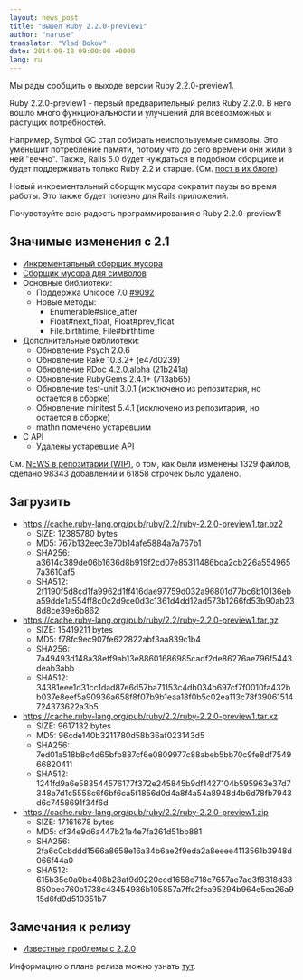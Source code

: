 ```yaml
---
layout: news_post
title: "Вышел Ruby 2.2.0-preview1"
author: "naruse"
translator: "Vlad Bokov"
date: 2014-09-18 09:00:00 +0000
lang: ru
---
```


Мы рады сообщить о выходе версии Ruby 2.2.0-preview1.

Ruby 2.2.0-preview1 - первый предварительный релиз Ruby 2.2.0.
В него вошло много функциональности и улучшений для всевозможных и
растущих потребностей.

Например, Symbol GC стал собирать неиспользуемые символы. Это уменьшит
потребление памяти, потому что до сего времени они жили в ней "вечно".
Также, Rails 5.0 будет нуждаться в подобном сборщике и будет поддерживать только
Ruby 2.2 и старше. (См. [пост в их блоге](http://weblog.rubyonrails.org/2014/8/20/Rails-4-2-beta1/))

Новый инкрементальный сборщик мусора сократит паузы во время работы.
Это также будет полезно для Rails приложений.

Почувствуйте всю радость программирования с Ruby 2.2.0-preview1!

## Значимые изменения с 2.1

* [Инкрементальный сборщик мусора](https://bugs.ruby-lang.org/issues/10137)
* [Сборщик мусора для символов](https://bugs.ruby-lang.org/issues/9634)
* Основные библиотеки:
  * Поддержка Unicode 7.0 [#9092](https://bugs.ruby-lang.org/issues/9092)
  * Новые методы:
    * Enumerable#slice_after
    * Float#next_float, Float#prev_float
    * File.birthtime, File#birthtime
* Дополнительные библиотеки:
  * Обновление Psych 2.0.6
  * Обновление Rake 10.3.2+ (e47d0239)
  * Обновление RDoc 4.2.0.alpha (21b241a)
  * Обновление RubyGems 2.4.1+ (713ab65)
  * Обновление test-unit 3.0.1 (исключено из репозитария, но остается в сборке)
  * Обновление minitest 5.4.1 (исключено из репозитария, но остается в сборке)
  * mathn помечено устаревшим
* C API
  * Удалены устаревшие API

См. [NEWS в репозитарии (WIP)](https://github.com/ruby/ruby/blob/v2_2_0_preview1/NEWS), о том,
как были изменены 1329 файлов, сделано 98343 добавлений и 61858 строчек было удалено.

## Загрузить

* <https://cache.ruby-lang.org/pub/ruby/2.2/ruby-2.2.0-preview1.tar.bz2>
  * SIZE:   12385780 bytes
  * MD5:    767b132eec3e70b14afe5884a7a767b1
  * SHA256: a3614c389de06b1636d8b919f2cd07e85311486bda2cb226a5549657a3610af5
  * SHA512: 2f1190f5d8cd1fa9962d1ff416dae97759d032a96801d77bc6b10136eba59dde1a554ff8c0c2d9ce0d3c1361d4dd12ad573b1266fd53b90ab238d8ce39e6b862
* <https://cache.ruby-lang.org/pub/ruby/2.2/ruby-2.2.0-preview1.tar.gz>
  * SIZE:   15419211 bytes
  * MD5:    f78fc9ec907fe622822abf3aa839c1b4
  * SHA256: 7a49493d148a38eff9ab13e88601686985cadf2de86276ae796f5443deab3abb
  * SHA512: 34381eee1d31cc1dad87e6d57ba71153c4db034b697cf7f0010fa432bb037e8eef5a90936a658f8f07b9b1eaa18f0b5c02ea113c78f39061514724373622a3b5
* <https://cache.ruby-lang.org/pub/ruby/2.2/ruby-2.2.0-preview1.tar.xz>
  * SIZE:   9617132 bytes
  * MD5:    96cde140b3211780d58b36af023143d5
  * SHA256: 7ed01a518b8c4d65bfb887cf6e0809977c88abeb5bb70c9fe8df754966820411
  * SHA512: 1241fd9a6e583544576177f372e245845b9df1427104b595963e37d7348a7d1c5558c6f6bf6ca5f1856d0d4a8f4a54a8948d4b6d78fb7943d6c7458691f34f6d
* <https://cache.ruby-lang.org/pub/ruby/2.2/ruby-2.2.0-preview1.zip>
  * SIZE:   17161678 bytes
  * MD5:    df34e9d6a447b21a4e7fa261d51bb881
  * SHA256: 2fa6c0cbddd1566a8658e16a34b6ae2f9eda2a8eeee4113561b3948d066f44a0
  * SHA512: 615b35c0a0bc408b28af9d9220ccd1658c718c7657ae7ad3f8318d38850bec760b1738c43454986b105857a7ffc2fea95294b964e5ea26a915d6fd9d510351b7

## Замечания к релизу

* [Известные проблемы с 2.2.0](http://bugs.ruby-lang.org/projects/ruby-trunk/issues?query_id=115)

Информацию о плане релиза можно узнать [тут](http://bugs.ruby-lang.org/projects/ruby-trunk/wiki/ReleaseEngineering22).

